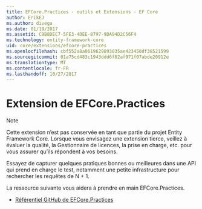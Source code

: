 ```yaml
---
title: EFCore.Practices - outils et Extensions - EF Core
author: ErikEJ
ms.author: divega
ms.date: 01/19/2017
ms.assetid: C9B8DEC7-5FE3-4DEE-8797-9DA94D2C56F4
ms.technology: entity-framework-core
uid: core/extensions/efcore-practices
ms.openlocfilehash: cbf552a8a0619629893035ae423450df38521599
ms.sourcegitcommit: 01a75cd483c1943ddd6f82af971f07abde20912e
ms.translationtype: MT
ms.contentlocale: fr-FR
ms.lasthandoff: 10/27/2017
---
```

# <a name="efcorepractices-extension"></a>Extension de EFCore.Practices

> [!NOTE]  
> Cette extension n’est pas conservée en tant que partie du projet Entity Framework Core. Lorsque vous envisagez une extension tierce, veillez à évaluer la qualité, la Gestionnaire de licences, la prise en charge, etc. pour vous assurer qu’ils répondent à vos besoins.

Essayez de capturer quelques pratiques bonnes ou meilleures dans une API qui prend en charge le test, notamment une petite infrastructure pour rechercher les requêtes de N + 1.

La ressource suivante vous aidera à prendre en main EFCore.Practices.
* [Référentiel GitHub de EFCore.Practices](https://github.com/riezebosch/efcore-practices/tree/master/src/EFCore.Practices/)
